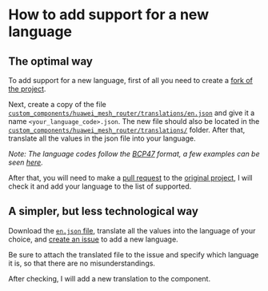 # How to add support for a new language

## The optimal way

To add support for a new language, first of all you need to create a [fork of the project](https://github.com/vmakeev/huawei_mesh_router/fork).

Next, create a copy of the file [`custom_components/huawei_mesh_router/translations/en.json`](../custom_components/huawei_mesh_router/translations/en.json) and give it a name `<your_language_code>.json`. The new file should also be located in the [`custom_components/huawei_mesh_router/translations/`](../custom_components/huawei_mesh_router/translations/) folder. After that, translate all the values in the json file into your language.

_Note: The language codes follow the [BCP47](https://www.rfc-editor.org/info/bcp47) format, a few examples can be seen [here](https://gist.github.com/typpo/b2b828a35e683b9bf8db91b5404f1bd1)._

After that, you will need to make a [pull request](https://docs.github.com/articles/about-pull-requests) to the [original project](https://github.com/vmakeev/huawei_mesh_router), I will check it and add your language to the list of supported.

## A simpler, but less technological way

Download the [`en.json` file](../custom_components/huawei_mesh_router/translations/en.json), translate all the values into the language of your choice, and [create an issue](https://github.com/vmakeev/huawei_mesh_router/issues/new/choose) to add a new language. 

Be sure to attach the translated file to the issue and specify which language it is, so that there are no misunderstandings.

After checking, I will add a new translation to the component.
